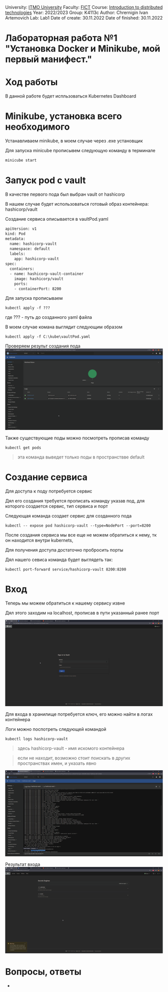 University: [ITMO University](https://itmo.ru/ru/)
Faculty: [FICT](https://fict.itmo.ru)
Course: [Introduction to distributed technologies](https://github.com/itmo-ict-faculty/introduction-to-distributed-technologies)
Year: 2022/2023
Group: K4113c
Author: Chrernigin Ivan Artemovich
Lab: Lab1
Date of create: 30.11.2022
Date of finished: 30.11.2022


# Лабораторная работа №1 "Установка Docker и Minikube, мой первый манифест."
# Ход работы

В данной работе будет испльзоваться Kubernetes Dashboard 

#  Minikube, установка всего необходимого

Устанавливаем minikube, в моем случае через .exe установщик
 
Для запуска minicube прописывем следующую команду в терминале

```html
minicube start
```

# Запуск pod с vault

В качестве первого пода был выбран vault от hashicorp

В нашем случае будет использоваться готовый образ контейнера: hashicorp/vault

Создание сервиса описывается в vaultPod.yaml

```
apiVersion: v1
kind: Pod
metadata:
  name: hashicorp-vault
  namespace: default
  labels:
    app: hashicorp-vault
spec:
  containers:
  - name: hashicorp-vault-container
    image: hashicorp/vault
    ports:
    - containerPort: 8200
```

Для запуска прописываем 
```
kubectl apply -f ???
```
где ??? - путь до созданного yaml файла

В моем случае комана выглядит следующим образом
```
kubectl apply -f C:\kube\vaultPod.yaml
```

Проверяем результ создания пода
![image alt](./pic/pic1_dashboard.png)

Также существующие поды можно посмотреть прописав команду
```
kubectl get pods
```
> эта команда выведет только поды в пространствве default

# Создание сервиса
Для доступа к поду потребуется сервис

Дял его создания требуется прописать команду указав под, для которого создается сервис, тип сервиса и порт

Следующая команда создает сервис для созданного пода

```
kubectl -- expose pod hashicorp-vault --type=NodePort --port=8200
```    

После создания сервиса мы все еще не можем обратиться к нему, тк он находится внутри kubernets,

Для получения доступа достаточно пробросить порты

Дял нашего севиса команда будет выглядеть так:

```
kubectl port-forward service/hashicorp-vault 8200:8200
```

# Вход
Теперь мы можем обратиться к нашему сервису извне

Дял этого заходим на localhost, прописав в пути указанный ранее порт

![image alt](./pic/pic3_vault.png)

Для входа в хранилище потребуется ключ, его можно найти в логах контейнера

Логи можно поспотреть следующей командой 

```
kubectl logs hashicorp-vault
```

> здесь hashicorp-vault - имя искомого контейнера

>если не находит, возможно стоит поискать в других пространствах имен, и указать явно

![image alt](./pic/pic2_logs.png)

Результат входа
![image alt](./pic/pic4_invault.png)

# Вопросы, ответы
-
